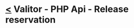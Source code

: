 [<](../index.md) Valitor - PHP Api - Release reservation
=====================================================
